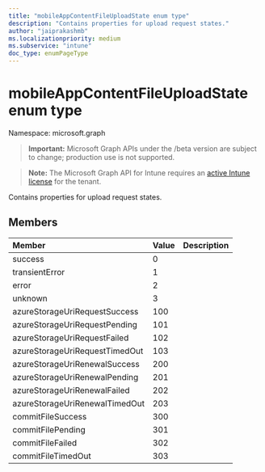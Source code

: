 ```yaml
---
title: "mobileAppContentFileUploadState enum type"
description: "Contains properties for upload request states."
author: "jaiprakashmb"
ms.localizationpriority: medium
ms.subservice: "intune"
doc_type: enumPageType
---
```


# mobileAppContentFileUploadState enum type

Namespace: microsoft.graph
> **Important:** Microsoft Graph APIs under the /beta version are subject to change; production use is not supported.

> **Note:** The Microsoft Graph API for Intune requires an [active Intune license](https://go.microsoft.com/fwlink/?linkid=839381) for the tenant.


Contains properties for upload request states.

## Members
|Member|Value|Description|
|:---|:---|:---|
|success|0||
|transientError|1||
|error|2||
|unknown|3||
|azureStorageUriRequestSuccess|100||
|azureStorageUriRequestPending|101||
|azureStorageUriRequestFailed|102||
|azureStorageUriRequestTimedOut|103||
|azureStorageUriRenewalSuccess|200||
|azureStorageUriRenewalPending|201||
|azureStorageUriRenewalFailed|202||
|azureStorageUriRenewalTimedOut|203||
|commitFileSuccess|300||
|commitFilePending|301||
|commitFileFailed|302||
|commitFileTimedOut|303||
